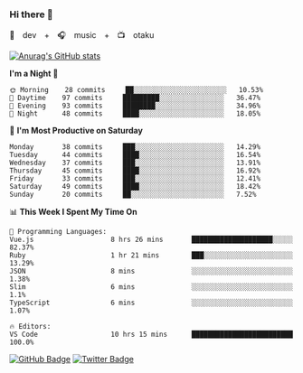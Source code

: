 ### Hi there 👋

🚀　dev　+　🎧　music　+　📺　otaku


[![Anurag's GitHub stats](https://github-readme-stats.vercel.app/api?username=koheitasaka&count_private=true&show_icons=true&theme=monokai)](https://github.com/koheitasaka/github-readme-stats)

<!--START_SECTION:waka-->
**I'm a Night 🦉** 

```text
🌞 Morning    28 commits     ██░░░░░░░░░░░░░░░░░░░░░░░   10.53% 
🌆 Daytime    97 commits     █████████░░░░░░░░░░░░░░░░   36.47% 
🌃 Evening    93 commits     ████████░░░░░░░░░░░░░░░░░   34.96% 
🌙 Night      48 commits     ████░░░░░░░░░░░░░░░░░░░░░   18.05%

```
📅 **I'm Most Productive on Saturday** 

```text
Monday       38 commits     ███░░░░░░░░░░░░░░░░░░░░░░   14.29% 
Tuesday      44 commits     ████░░░░░░░░░░░░░░░░░░░░░   16.54% 
Wednesday    37 commits     ███░░░░░░░░░░░░░░░░░░░░░░   13.91% 
Thursday     45 commits     ████░░░░░░░░░░░░░░░░░░░░░   16.92% 
Friday       33 commits     ███░░░░░░░░░░░░░░░░░░░░░░   12.41% 
Saturday     49 commits     ████░░░░░░░░░░░░░░░░░░░░░   18.42% 
Sunday       20 commits     ██░░░░░░░░░░░░░░░░░░░░░░░   7.52%

```


📊 **This Week I Spent My Time On** 

```text
💬 Programming Languages: 
Vue.js                   8 hrs 26 mins       ████████████████████░░░░░   82.37% 
Ruby                     1 hr 21 mins        ███░░░░░░░░░░░░░░░░░░░░░░   13.29% 
JSON                     8 mins              ░░░░░░░░░░░░░░░░░░░░░░░░░   1.38% 
Slim                     6 mins              ░░░░░░░░░░░░░░░░░░░░░░░░░   1.1% 
TypeScript               6 mins              ░░░░░░░░░░░░░░░░░░░░░░░░░   1.07%

🔥 Editors: 
VS Code                  10 hrs 15 mins      █████████████████████████   100.0%

```


<!--END_SECTION:waka-->

[![GitHub Badge](https://img.shields.io/badge/GitHub-100000?style=for-the-badge&logo=github&logoColor=white)](https://github.com/koheitasaka)
[![Twitter Badge](https://img.shields.io/badge/Twitter-1DA1F2?style=for-the-badge&logo=twitter&logoColor=white)](https://twitter.com/sleep_asleep_)
